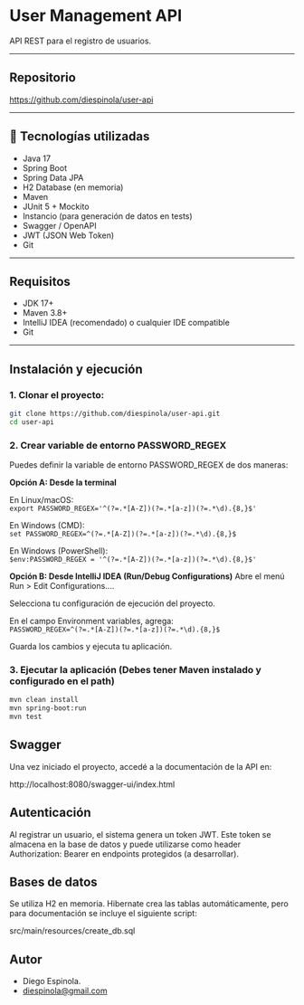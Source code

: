 # User Management API

API REST para el registro de usuarios.

---

## Repositorio

https://github.com/diespinola/user-api

---

## 🚀 Tecnologías utilizadas

- Java 17
- Spring Boot
- Spring Data JPA
- H2 Database (en memoria)
- Maven
- JUnit 5 + Mockito
- Instancio (para generación de datos en tests)
- Swagger / OpenAPI
- JWT (JSON Web Token)
- Git

---

## Requisitos

- JDK 17+
- Maven 3.8+
- IntelliJ IDEA (recomendado) o cualquier IDE compatible
- Git

---

## Instalación y ejecución

### 1. Clonar el proyecto:

```bash
git clone https://github.com/diespinola/user-api.git
cd user-api
```

### 2. Crear variable de entorno PASSWORD_REGEX

Puedes definir la variable de entorno PASSWORD_REGEX de dos maneras:

**Opción A: Desde la terminal**

En Linux/macOS:  
`export PASSWORD_REGEX='^(?=.*[A-Z])(?=.*[a-z])(?=.*\d).{8,}$'`

En Windows (CMD):  
`set PASSWORD_REGEX=^(?=.*[A-Z])(?=.*[a-z])(?=.*\d).{8,}$`

En Windows (PowerShell):  
`$env:PASSWORD_REGEX = '^(?=.*[A-Z])(?=.*[a-z])(?=.*\d).{8,}$'`

**Opción B: Desde IntelliJ IDEA (Run/Debug Configurations)**
Abre el menú Run > Edit Configurations....

Selecciona tu configuración de ejecución del proyecto.

En el campo Environment variables, agrega:  
`PASSWORD_REGEX=^(?=.*[A-Z])(?=.*[a-z])(?=.*\d).{8,}$`

Guarda los cambios y ejecuta tu aplicación.

### 3. Ejecutar la aplicación (Debes tener Maven instalado y configurado en el path)

```bash
mvn clean install
mvn spring-boot:run
mvn test
```

## Swagger

Una vez iniciado el proyecto, accedé a la documentación de la API en:

http://localhost:8080/swagger-ui/index.html

## Autenticación
Al registrar un usuario, el sistema genera un token JWT. Este token se almacena en la base de datos y puede utilizarse como header Authorization: Bearer <token> en endpoints protegidos (a desarrollar).

## Bases de datos
Se utiliza H2 en memoria. Hibernate crea las tablas automáticamente, pero para documentación se incluye el siguiente script:

src/main/resources/create_db.sql

## Autor

- Diego Espinola.
- diespinola@gmail.com
